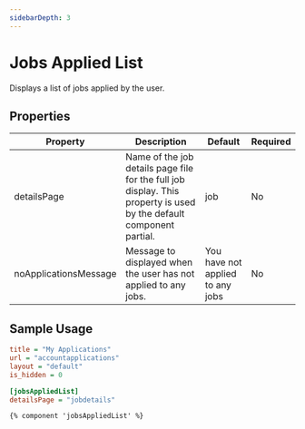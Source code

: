```yaml
---
sidebarDepth: 3
---
```


# Jobs Applied List 

Displays a list of jobs applied by the user. 

## Properties

| Property              | Description                                                                                                         | Default                          | Required |
|-----------------------|---------------------------------------------------------------------------------------------------------------------|----------------------------------|----------|
| detailsPage           | Name of the job details page file for the full job display. This property is used by the default component partial. | job                              | No       |
| noApplicationsMessage | Message to displayed when the user has not applied to any jobs.                                                     | You have not applied to any jobs | No       |


## Sample Usage
  
  ```ini
  title = "My Applications"
  url = "accountapplications"
  layout = "default"
  is_hidden = 0
  
  [jobsAppliedList]
  detailsPage = "jobdetails"
  ```
  ```twig
  {% component 'jobsAppliedList' %}
  ```

